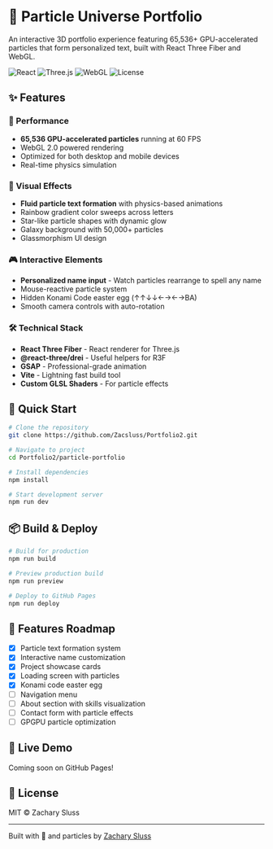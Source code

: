 # 🌌 Particle Universe Portfolio

An interactive 3D portfolio experience featuring 65,536+ GPU-accelerated particles that form personalized text, built with React Three Fiber and WebGL.

![React](https://img.shields.io/badge/React-19.1.1-61DAFB?style=flat-square&logo=react)
![Three.js](https://img.shields.io/badge/Three.js-0.180.0-black?style=flat-square&logo=three.js)
![WebGL](https://img.shields.io/badge/WebGL-2.0-990000?style=flat-square&logo=webgl)
![License](https://img.shields.io/badge/License-MIT-green?style=flat-square)

## ✨ Features

### 🚀 Performance
- **65,536 GPU-accelerated particles** running at 60 FPS
- WebGL 2.0 powered rendering
- Optimized for both desktop and mobile devices
- Real-time physics simulation

### 🎨 Visual Effects
- **Fluid particle text formation** with physics-based animations
- Rainbow gradient color sweeps across letters
- Star-like particle shapes with dynamic glow
- Galaxy background with 50,000+ particles
- Glassmorphism UI design

### 🎮 Interactive Elements
- **Personalized name input** - Watch particles rearrange to spell any name
- Mouse-reactive particle system
- Hidden Konami Code easter egg (↑↑↓↓←→←→BA)
- Smooth camera controls with auto-rotation

### 🛠️ Technical Stack
- **React Three Fiber** - React renderer for Three.js
- **@react-three/drei** - Useful helpers for R3F
- **GSAP** - Professional-grade animation
- **Vite** - Lightning fast build tool
- **Custom GLSL Shaders** - For particle effects

## 🚀 Quick Start

```bash
# Clone the repository
git clone https://github.com/Zacsluss/Portfolio2.git

# Navigate to project
cd Portfolio2/particle-portfolio

# Install dependencies
npm install

# Start development server
npm run dev
```

## 📦 Build & Deploy

```bash
# Build for production
npm run build

# Preview production build
npm run preview

# Deploy to GitHub Pages
npm run deploy
```

## 🎯 Features Roadmap

- [x] Particle text formation system
- [x] Interactive name customization
- [x] Project showcase cards
- [x] Loading screen with particles
- [x] Konami code easter egg
- [ ] Navigation menu
- [ ] About section with skills visualization
- [ ] Contact form with particle effects
- [ ] GPGPU particle optimization

## 🌟 Live Demo

Coming soon on GitHub Pages!

## 📄 License

MIT © Zachary Sluss

---

Built with 💜 and particles by [Zachary Sluss](https://github.com/Zacsluss)